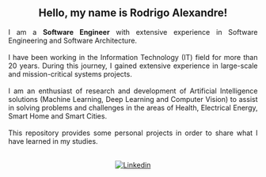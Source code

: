 <div align="center">
<h2>Hello, my name is Rodrigo Alexandre!</h2>

<div align="justify">

I am a **Software Engineer** with extensive experience in Software Engineering and Software Architecture.
<br><br>
I have been working in the Information Technology (IT) field for more than 20 years. During this journey, I gained extensive experience in large-scale and mission-critical systems projects.
<br><br>
I am an enthusiast of research and development of Artificial Intelligence solutions (Machine Learning, Deep Learning and Computer Vision) to assist in solving problems and challenges in the areas of Health, Electrical Energy, Smart Home and Smart Cities. 
<br><br>
This repository provides some personal projects in order to share what I have learned in my studies.
<br><br>

<div align="center">

[![Linkedin](https://img.shields.io/badge/linkedin-%230077B5.svg?style=for-the-badge&logo=linkedin&logoColor=white)](https://www.linkedin.com/in/rodrigosantos1981)
